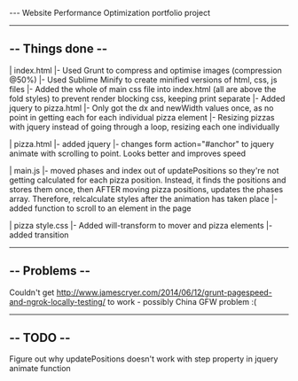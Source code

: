 ---  Website Performance Optimization portfolio project

-----------------
-- Things done --
-----------------

 | index.html
 |- Used Grunt to compress and optimise images (compression @50%)
 |- Used Sublime Minify to create minified versions of html, css, js files
 |- Added the whole of main css file into index.html (all are above the fold styles) to prevent render blocking css, keeping print separate
 |- Added jquery to pizza.html
 |- Only got the dx and newWidth values once, as no point in getting each for each individual pizza element
 |- Resizing pizzas with jquery instead of going through a loop, resizing each one individually

 | pizza.html
 |- added jquery
 |- changes form action="#anchor" to jquery animate with scrolling to point. Looks better and improves speed

 | main.js
 |- moved phases and index out of updatePositions so they're not getting calculated for each pizza position. Instead, it finds the positions and stores them once, then AFTER moving pizza positions, updates the phases array. Therefore, relcalculate styles after the animation has taken place
 |- added function to scroll to an element in the page

 | pizza style.css
 |- Added will-transform to mover and pizza elements
 |- added transition

--------------
-- Problems --
--------------

 Couldn't get http://www.jamescryer.com/2014/06/12/grunt-pagespeed-and-ngrok-locally-testing/ to work - possibly China GFW problem :(


----------
-- TODO --
----------

 Figure out why updatePositions doesn't work with step property in jquery animate function